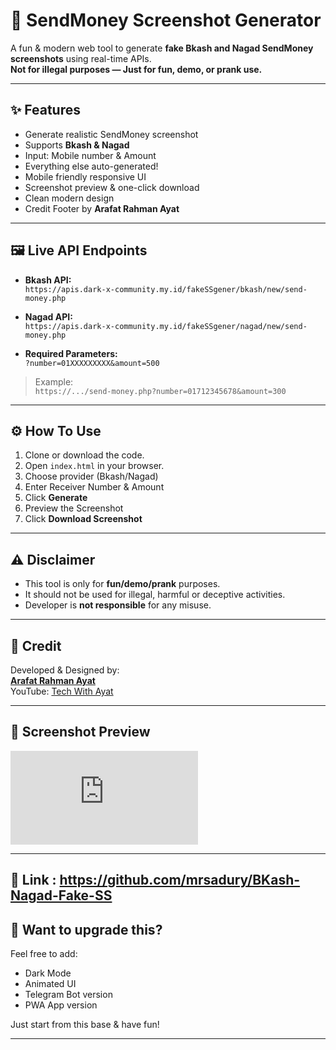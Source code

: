 # 📲 SendMoney Screenshot Generator

A fun & modern web tool to generate **fake Bkash and Nagad SendMoney screenshots** using real-time APIs.  
**Not for illegal purposes — Just for fun, demo, or prank use.**

---

## ✨ Features

- Generate realistic SendMoney screenshot
- Supports **Bkash & Nagad**
- Input: Mobile number & Amount
- Everything else auto-generated!
- Mobile friendly responsive UI
- Screenshot preview & one-click download
- Clean modern design
- Credit Footer by **Arafat Rahman Ayat**

---

## 🖼️ Live API Endpoints

- **Bkash API:**  
  `https://apis.dark-x-community.my.id/fakeSSgener/bkash/new/send-money.php`

- **Nagad API:**  
  `https://apis.dark-x-community.my.id/fakeSSgener/nagad/new/send-money.php`

- **Required Parameters:**  
  `?number=01XXXXXXXXX&amount=500`

> Example:  
> `https://.../send-money.php?number=01712345678&amount=300`

---

## ⚙️ How To Use

1. Clone or download the code.
2. Open `index.html` in your browser.
3. Choose provider (Bkash/Nagad)
4. Enter Receiver Number & Amount
5. Click **Generate**
6. Preview the Screenshot
7. Click **Download Screenshot**

---

## ⚠️ Disclaimer

- This tool is only for **fun/demo/prank** purposes.
- It should not be used for illegal, harmful or deceptive activities.
- Developer is **not responsible** for any misuse.

---

## 🙌 Credit

Developed & Designed by:  
**[Arafat Rahman Ayat](https://t.me/twa_x_main)**  
YouTube: [Tech With Ayat](https://www.youtube.com/@twayat)

---

## 📸 Screenshot Preview

![Demo Screenshot](https://apis.dark-x-community.my.id/fakeSSgener/bkash/new/send-money.php?number=01700000000&amount=999)

---

## 🔗 Link : https://github.com/mrsadury/BKash-Nagad-Fake-SS

## 🧪 Want to upgrade this?

Feel free to add:
- Dark Mode
- Animated UI
- Telegram Bot version
- PWA App version

Just start from this base & have fun!

---
